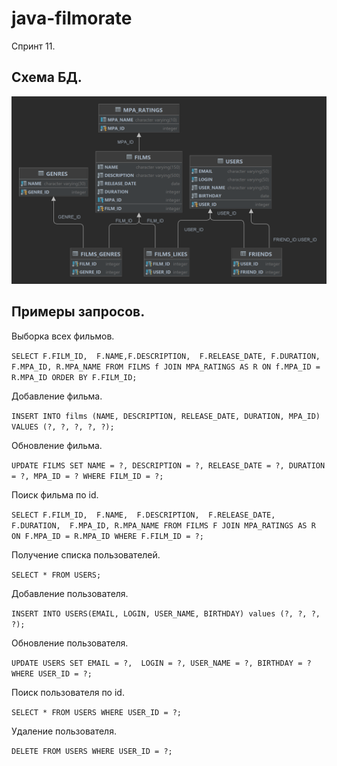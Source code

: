 # java-filmorate
Спринт 11.

## Схема БД.

![alt text](/src/main/resources/FILMS.png)

## Примеры запросов.

Выборка всех фильмов.

`SELECT F.FILM_ID, 
        F.NAME,F.DESCRIPTION, 
        F.RELEASE_DATE,
        F.DURATION,
        F.MPA_ID,
        R.MPA_NAME
FROM FILMS f
JOIN MPA_RATINGS AS R ON f.MPA_ID = R.MPA_ID
ORDER BY F.FILM_ID;`

Добавление фильма.

`INSERT INTO films (NAME, DESCRIPTION, RELEASE_DATE, DURATION, MPA_ID)
VALUES (?, ?, ?, ?, ?);`

Обновление фильма.

`UPDATE FILMS SET NAME = ?, DESCRIPTION = ?, RELEASE_DATE = ?, DURATION = ?, MPA_ID = ?
WHERE FILM_ID = ?;`

Поиск фильма по id.

`SELECT F.FILM_ID, 
        F.NAME, 
        F.DESCRIPTION, 
        F.RELEASE_DATE,
        F.DURATION, 
        F.MPA_ID,
        R.MPA_NAME
FROM FILMS F
JOIN MPA_RATINGS AS R ON F.MPA_ID = R.MPA_ID
WHERE F.FILM_ID = ?;`

Получение списка пользователей.

`SELECT * FROM USERS;`

Добавление пользователя.

`INSERT INTO USERS(EMAIL, LOGIN, USER_NAME, BIRTHDAY) values (?, ?, ?, ?);`

Обновление пользователя.

`UPDATE USERS SET EMAIL = ?,  LOGIN = ?, USER_NAME = ?, BIRTHDAY = ?
WHERE USER_ID = ?;`

Поиск пользователя по id.

`SELECT * FROM USERS WHERE USER_ID = ?;`

Удаление пользователя.

`DELETE FROM USERS WHERE USER_ID = ?;`